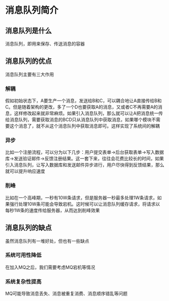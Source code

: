 # 消息队列简介

## 消息队列是什么

消息队列，即用来保存、传送消息的容器

## 消息队列的优点

消息队列主要有三大作用

### 解耦

假如初始状态下，A要生产一个消息，发送给B和C，可以耦合地让A直接传给B和C。但是随着架构的更改，多了一个D也要获取A的消息，又或者C不再需要A的消息，这样修改起来就非常麻烦。如果引入消息队列，那么就可以让A把消息统一传给消息队列，需要获取消息的BCD只从消息队列中获取消息，如果哪个模块不需要这个消息了，就不从这个消息队列中获取消息即可。这样实现了系统间的解耦

### 异步

比如一个注册流程，可以分为以下几步：用户提交表单->后台获取表单->写入数据库->发送验证邮件->反馈注册结果。这一套下来，往往会花费比较长的时间，如果引入消息队列，让写入数据库和发送邮件异步进行，用户尽快得到反馈结果，那么就可以提升响应速度

### 削峰

比如在一个高峰期，一秒有10W条请求，但是服务器一秒最多处理1W条请求，如果强行处理10W条可能会导致宕机。这时候可以让消息队列缓存请求，将请求以每秒1W条的速度传给服务器，从而达到削峰效果

## 消息队列的缺点

虽然消息队列有一堆好处，但也有一些缺点

### 系统可用性降低

在加入MQ之后，我们需要考虑MQ宕机等情况

### 系统复杂性提高

MQ可能导致消息丢失、消息被重复消费、消息顺序错乱等问题
